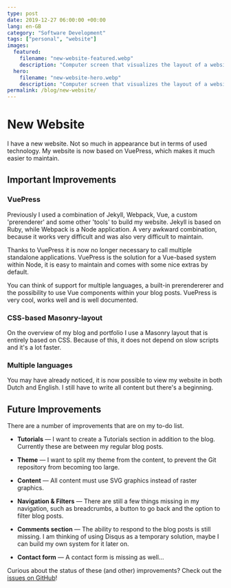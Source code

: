 ```yaml
---
type: post
date: 2019-12-27 06:00:00 +00:00
lang: en-GB
category: "Software Development"
tags: ["personal", "website"]
images:
  featured:
    filename: "new-website-featured.webp"
    description: "Computer screen that visualizes the layout of a website and the associated code"
  hero:
    filename: "new-website-hero.webp"
    description: "Computer screen that visualizes the layout of a website and the associated code"
permalink: /blog/new-website/
---
```


# New Website

I have a new website. Not so much in appearance but in terms of used technology. My website is now based on VuePress, which makes it much easier to maintain.

<!-- more -->

## Important Improvements

### VuePress

Previously I used a combination of Jekyll, Webpack, Vue, a custom 'prerenderer' and some other 'tools' to build my website. Jekyll is based on Ruby, while Webpack is a Node application. A very awkward combination, because it works very difficult and was also very difficult to maintain.

Thanks to VuePress it is now no longer necessary to call multiple standalone applications. VuePress is the solution for a Vue-based system within Node, it is easy to maintain and comes with some nice extras by default.

You can think of support for multiple languages, a built-in prerendererer and the possibility to use Vue components within your blog posts. VuePress is very cool, works well and is well documented.

### CSS-based Masonry-layout

On the overview of my blog and portfolio I use a Masonry layout that is entirely based on CSS. Because of this, it does not depend on slow scripts and it's a lot faster.

### Multiple languages

You may have already noticed, it is now possible to view my website in both Dutch and English. I still have to write all content but there's a beginning.

## Future Improvements

There are a number of improvements that are on my to-do list.

- **Tutorials** &mdash; I want to create a Tutorials section in addition to the blog. Currently these are between my regular blog posts.

- **Theme** &mdash; I want to split my theme from the content, to prevent the Git repository from becoming too large.

- **Content** &mdash; All content must use SVG graphics instead of raster graphics.

- **Navigation & Filters** &mdash; There are still a few things missing in my navigation, such as breadcrumbs, a button to go back and the option to filter blog posts.

- **Comments section** &mdash; The ability to respond to the blog posts is still missing. I am thinking of using Disqus as a temporary solution, maybe I can build my own system for it later on.

- **Contact form** &mdash; A contact form is missing as well...

Curious about the status of these (and other) improvements? Check out the [issues on GitHub](https://github.com/ricardobalk/www/issues)!
